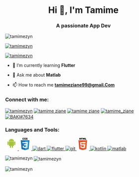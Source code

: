 <h1 align="center">Hi 👋, I'm Tamime</h1>
<h3 align="center">A passionate App Dev</h3>

<p align="left"> <img src="https://komarev.com/ghpvc/?username=tamimezyn&label=Profile%20views&color=0e75b6&style=flat" alt="tamimezyn" /> </p>

<p align="left"> <a href="https://github.com/ryo-ma/github-profile-trophy"><img src="https://github-profile-trophy.vercel.app/?username=tamimezyn" alt="tamimezyn" /></a> </p>

<p align="left"> <a href="https://twitter.com/tamimezyn" target="blank"><img src="https://img.shields.io/twitter/follow/tamimezyn?logo=twitter&style=for-the-badge" alt="tamimezyn" /></a> </p>

- 🌱 I’m currently learning **Flutter**

- 💬 Ask me about **Matlab**

- 📫 How to reach me **tamimeziane99@gmail.Com**

<h3 align="left">Connect with me:</h3>
<p align="left">
<a href="https://twitter.com/tamimezyn" target="blank"><img align="center" src="https://raw.githubusercontent.com/rahuldkjain/github-profile-readme-generator/master/src/images/icons/Social/twitter.svg" alt="tamimezyn" height="30" width="40" /></a>
<a href="https://linkedin.com/in/tamime ziane" target="blank"><img align="center" src="https://raw.githubusercontent.com/rahuldkjain/github-profile-readme-generator/master/src/images/icons/Social/linked-in-alt.svg" alt="tamime ziane" height="30" width="40" /></a>
<a href="https://fb.com/tamime ziane" target="blank"><img align="center" src="https://raw.githubusercontent.com/rahuldkjain/github-profile-readme-generator/master/src/images/icons/Social/facebook.svg" alt="tamime ziane" height="30" width="40" /></a>
<a href="https://instagram.com/tamime_ziane" target="blank"><img align="center" src="https://raw.githubusercontent.com/rahuldkjain/github-profile-readme-generator/master/src/images/icons/Social/instagram.svg" alt="tamime_ziane" height="30" width="40" /></a>
<a href="https://discord.gg/BAKI#7634" target="blank"><img align="center" src="https://raw.githubusercontent.com/rahuldkjain/github-profile-readme-generator/master/src/images/icons/Social/discord.svg" alt="BAKI#7634" height="30" width="40" /></a>
</p>

<h3 align="left">Languages and Tools:</h3>
<p align="left"> <a href="https://developer.android.com" target="_blank" rel="noreferrer"> <img src="https://raw.githubusercontent.com/devicons/devicon/master/icons/android/android-original-wordmark.svg" alt="android" width="40" height="40"/> </a> <a href="https://www.w3schools.com/css/" target="_blank" rel="noreferrer"> <img src="https://raw.githubusercontent.com/devicons/devicon/master/icons/css3/css3-original-wordmark.svg" alt="css3" width="40" height="40"/> </a> <a href="https://dart.dev" target="_blank" rel="noreferrer"> <img src="https://www.vectorlogo.zone/logos/dartlang/dartlang-icon.svg" alt="dart" width="40" height="40"/> </a> <a href="https://flutter.dev" target="_blank" rel="noreferrer"> <img src="https://www.vectorlogo.zone/logos/flutterio/flutterio-icon.svg" alt="flutter" width="40" height="40"/> </a> <a href="https://git-scm.com/" target="_blank" rel="noreferrer"> <img src="https://www.vectorlogo.zone/logos/git-scm/git-scm-icon.svg" alt="git" width="40" height="40"/> </a> <a href="https://www.w3.org/html/" target="_blank" rel="noreferrer"> <img src="https://raw.githubusercontent.com/devicons/devicon/master/icons/html5/html5-original-wordmark.svg" alt="html5" width="40" height="40"/> </a> <a href="https://kotlinlang.org" target="_blank" rel="noreferrer"> <img src="https://www.vectorlogo.zone/logos/kotlinlang/kotlinlang-icon.svg" alt="kotlin" width="40" height="40"/> </a> <a href="https://www.mathworks.com/" target="_blank" rel="noreferrer"> <img src="https://upload.wikimedia.org/wikipedia/commons/2/21/Matlab_Logo.png" alt="matlab" width="40" height="40"/> </a> </p>

<p><img align="left" src="https://github-readme-stats.vercel.app/api/top-langs?username=tamimezyn&show_icons=true&locale=en&layout=compact" alt="tamimezyn" /></p>

<p>&nbsp;<img align="center" src="https://github-readme-stats.vercel.app/api?username=tamimezyn&show_icons=true&locale=en" alt="tamimezyn" /></p>

<p><img align="center" src="https://github-readme-streak-stats.herokuapp.com/?user=tamimezyn&" alt="tamimezyn" /></p>
